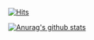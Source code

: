 <!--
**daaaayeah/daaaayeah** is a ✨ _special_ ✨ repository because its `README.md` (this file) appears on your GitHub profile.

Here are some ideas to get you started:

- 🔭 I’m currently working on ...
- 🌱 I’m currently learning ...
- 👯 I’m looking to collaborate on ...
- 🤔 I’m looking for help with ...
- 💬 Ask me about ...
- 📫 How to reach me: ...
- 😄 Pronouns: ...
- ⚡ Fun fact: ...
-->

[![Hits](https://hits.seeyoufarm.com/api/count/incr/badge.svg?url=https%3A%2F%2Fgithub.com%2Fdaaaayeah&count_bg=%23F2CB61&title_bg=%23555555&icon=smugmug.svg&icon_color=%23E7E7E7&title=visit&edge_flat=false)](https://hits.seeyoufarm.com)

[![Anurag's github stats](https://github-readme-stats.vercel.app/api?username=daaaayeah&count_private=true&show_icons=true&hide=stars&bg_color=000000&text_color=FFFFFF&title_color=F2CB61&icon_color=F2CB61)](https://github.com/anuraghazra/github-readme-stats)

<!-- [![Top Langs](https://github-readme-stats.vercel.app/api/top-langs/?username=daaaayeah&layout=compact&exclude_repo=FOOTFOOT-DANCE)](https://github.com/anuraghazra/github-readme-stats)
-->
